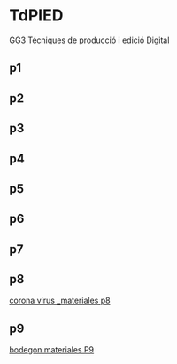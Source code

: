 # TdPIED
GG3 Técniques  de producció  i edició Digital
## p1
## p2
## p3
## p4
## p5
## p6
## p7
## p8
[corona virus _materiales p8](p9.jpg)

## p9
[bodegon materiales P9](p9.jpg)
